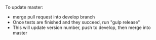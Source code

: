 To update master:

* merge pull request into develop branch
* Once tests are finished and they succeed, run "gulp release"
* This will update version number, push to develop, then merge into master

